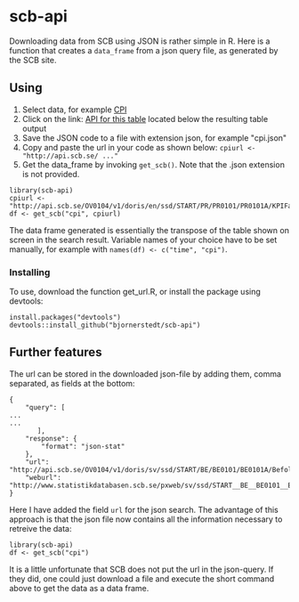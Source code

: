# scb-api
Downloading data from SCB using JSON is rather simple in R. Here is a function that creates a `data_frame` from a json query file, as generated by the SCB site. 

## Using

1. Select data, for example [CPI](http://www.statistikdatabasen.scb.se/pxweb/en/ssd/START__PR__PR0101__PR0101A/KPIFastM/)
2. Click on the link: [API for this table]() located below the resulting table output
3. Save the JSON code to a file with extension json, for example "cpi.json"
4. Copy and paste the url in your code as shown below: `cpiurl <- "http://api.scb.se/ ..."`
5. Get the data_frame by invoking `get_scb()`. Note that the .json extension is not provided.

```
library(scb-api)
cpiurl <- "http://api.scb.se/OV0104/v1/doris/en/ssd/START/PR/PR0101/PR0101A/KPIFastM"
df <- get_scb("cpi", cpiurl)
```
The data frame generated is essentially the transpose of the table shown on screen in the search result. Variable names of your choice have to be set manually, for example with `names(df) <- c("time", "cpi")`. 

### Installing

To use, download the function get_url.R, or install the package using devtools:

```
install.packages("devtools")
devtools::install_github("bjornerstedt/scb-api")
```

## Further features

The url can be stored in the downloaded json-file by adding them, comma separated, as fields at the bottom:

```
{
    "query": [
... 
...
       ],
    "response": {
        "format": "json-stat"
    },
    "url": "http://api.scb.se/OV0104/v1/doris/sv/ssd/START/BE/BE0101/BE0101A/BefolkningNy",
    "weburl": "http://www.statistikdatabasen.scb.se/pxweb/sv/ssd/START__BE__BE0101__BE0101A/BefolkningNy"
}
```
Here I have added the field `url` for the json search. The advantage of this approach is that the json file now contains all the information necessary to retreive the data:

```
library(scb-api)
df <- get_scb("cpi")
```

It is a little unfortunate that SCB does not put the url in the json-query. If they did, one could just download a file and execute the short command above to get the data as a data frame. 

